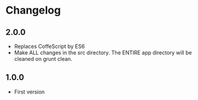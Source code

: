 # Changelog

## 2.0.0
- Replaces CoffeScript by ES6
- Make ALL changes in the src directory. The ENTIRE app directory will be cleaned on grunt clean.

## 1.0.0
- First version
